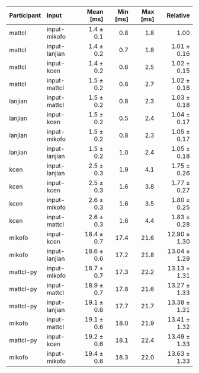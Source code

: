 | Participant | Input | Mean [ms] | Min [ms] | Max [ms] | Relative |
|:---|:---|---:|---:|---:|---:|
| mattcl | input-mikofo | 1.4 ± 0.1 | 0.8 | 1.8 | 1.00 |
| mattcl | input-lanjian | 1.4 ± 0.2 | 0.7 | 1.8 | 1.01 ± 0.16 |
| mattcl | input-kcen | 1.4 ± 0.2 | 0.6 | 2.5 | 1.02 ± 0.15 |
| mattcl | input-mattcl | 1.5 ± 0.2 | 0.8 | 2.7 | 1.02 ± 0.16 |
| lanjian | input-mattcl | 1.5 ± 0.2 | 0.8 | 2.3 | 1.03 ± 0.18 |
| lanjian | input-kcen | 1.5 ± 0.2 | 0.5 | 2.4 | 1.04 ± 0.17 |
| lanjian | input-mikofo | 1.5 ± 0.2 | 0.8 | 2.3 | 1.05 ± 0.17 |
| lanjian | input-lanjian | 1.5 ± 0.2 | 1.0 | 2.4 | 1.05 ± 0.18 |
| kcen | input-lanjian | 2.5 ± 0.3 | 1.9 | 4.1 | 1.75 ± 0.26 |
| kcen | input-kcen | 2.5 ± 0.3 | 1.6 | 3.8 | 1.77 ± 0.27 |
| kcen | input-mikofo | 2.6 ± 0.3 | 1.6 | 3.5 | 1.80 ± 0.25 |
| kcen | input-mattcl | 2.6 ± 0.3 | 1.6 | 4.4 | 1.83 ± 0.28 |
| mikofo | input-kcen | 18.4 ± 0.7 | 17.4 | 21.6 | 12.90 ± 1.30 |
| mikofo | input-lanjian | 18.6 ± 0.6 | 17.2 | 21.8 | 13.04 ± 1.29 |
| mattcl-py | input-mikofo | 18.7 ± 0.7 | 17.3 | 22.2 | 13.13 ± 1.31 |
| mattcl-py | input-mattcl | 18.9 ± 0.7 | 17.8 | 21.6 | 13.27 ± 1.33 |
| mattcl-py | input-lanjian | 19.1 ± 0.6 | 17.7 | 21.7 | 13.38 ± 1.31 |
| mikofo | input-mattcl | 19.1 ± 0.6 | 18.0 | 21.9 | 13.41 ± 1.32 |
| mattcl-py | input-kcen | 19.2 ± 0.6 | 18.1 | 22.4 | 13.49 ± 1.33 |
| mikofo | input-mikofo | 19.4 ± 0.6 | 18.3 | 22.0 | 13.63 ± 1.33 |
